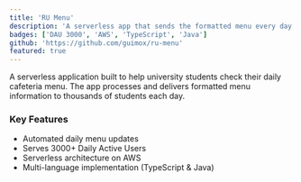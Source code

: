 ```yaml
---
title: 'RU Menu'
description: 'A serverless app that sends the formatted menu every day to multiple students at a public university'
badges: ['DAU 3000', 'AWS', 'TypeScript', 'Java']
github: 'https://github.com/guimox/ru-menu'
featured: true
---
```


A serverless application built to help university students check their daily cafeteria menu. The app processes and delivers formatted menu information to thousands of students each day.

### Key Features

- Automated daily menu updates
- Serves 3000+ Daily Active Users
- Serverless architecture on AWS
- Multi-language implementation (TypeScript & Java)
